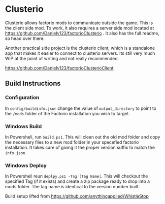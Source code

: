 # Clusterio

Clusterio allows factorio mods to communicate outside the game. This is the client side mod. To work, 
it also requires a server side mod located at https://github.com/Danielv123/factorioClusterio . It also 
has the full readme, so head over there. 

Another practical side project is the clusterio client, which is a standalone app that makes it easier to 
connect to clusterio servers. Its still very much WIP at the point of writing and not really recommended.

https://github.com/Danielv123/factorioClusterioClient

## Build Instructions

### Configuration
In `config/buildinfo.json` change the value of `output_directory` to point to the `/mods` folder of the Factorio installation you wish to target.

### Windows Build
In Powershell, run `build.ps1`. This will clean out the old mod folder and copy the necessary files to a new mod folder in your specefied factorio installation. It takes care of giving it the proper version suffix to match the `info.json`.

### Windows Deploy
In Powershell reun `deplpy.ps1 -Tag [Tag Name]`. This will checkout the specified Tag (if it exists) and create a zip package ready to drop into a mods folder. The tag name is identical to the version number built.

Build setup lifted from https://github.com/anythingapplied/WhistleStop
